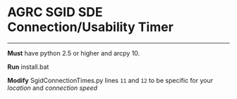 # AGRC SGID SDE Connection/Usability Timer #

---
**Must** have python 2.5 or higher and arcpy 10.

**Run** install.bat

**Modify** SgidConnectionTimes.py lines `11` and `12` to be specific for your _location_ and _connection speed_
